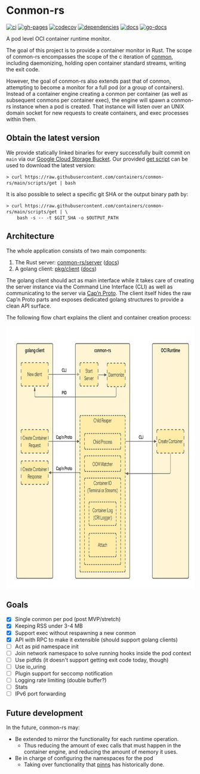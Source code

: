 # Conmon-rs

[![ci](https://github.com/containers/conmon-rs/workflows/ci/badge.svg)](https://github.com/containers/conmon-rs/actions)
[![gh-pages](https://github.com/containers/conmon-rs/workflows/gh-pages/badge.svg)](https://github.com/containers/conmon-rs/actions)
[![codecov](https://codecov.io/gh/containers/conmon-rs/branch/main/graph/badge.svg)](https://codecov.io/gh/containers/conmon-rs)
[![dependencies](https://deps.rs/repo/github/containers/conmon-rs/status.svg)](https://deps.rs/repo/github/containers/conmon-rs)
[![docs](https://img.shields.io/badge/docs-main-blue.svg)](https://containers.github.io/conmon-rs/conmon/index.html)
[![go-docs](https://godoc.org/github.com/containers/conmon-rs?status.svg)](https://pkg.go.dev/github.com/containers/conmon-rs/pkg/client)

A pod level OCI container runtime monitor.

The goal of this project is to provide a container monitor in Rust. The scope of conmon-rs encompasses the scope of the c iteration of
[conmon](https://github.com/containers/conmon), including daemonizing, holding open container standard streams, writing the exit code.

However, the goal of conmon-rs also extends past that of conmon, attempting to become a monitor for a full pod (or a group of containers).
Instead of a container engine creating a conmon per container (as well as subsequent conmons per container exec), the engine
will spawn a conmon-rs instance when a pod is created. That instance will listen over an UNIX domain socket for new requests to
create containers, and exec processes within them.

## Obtain the latest version

We provide statically linked binaries for every successfully built commit on
`main` via our [Google Cloud Storage Bucket][bucket]. Our provided [get
script](scripts/get) can be used to download the latest version:

```console
> curl https://raw.githubusercontent.com/containers/conmon-rs/main/scripts/get | bash
```

It is also possible to select a specific git SHA or the output binary path by:

```console
> curl https://raw.githubusercontent.com/containers/conmon-rs/main/scripts/get | \
    bash -s -- -t $GIT_SHA -o $OUTPUT_PATH
```

[bucket]: https://console.cloud.google.com/storage/browser/cri-o/conmon-rs

## Architecture

The whole application consists of two main components:

1. The Rust server: [conmon-rs/server](./conmon-rs/server) ([docs](https://containers.github.io/conmon-rs/conmon/struct.Server.html))
1. A golang client: [pkg/client](./pkg/client) ([docs](https://pkg.go.dev/github.com/containers/conmon-rs/pkg/client#ConmonClient))

The golang client should act as main interface while it takes care of creating
the server instance via the Command Line Interface (CLI) as well as
communicating to the server via [Cap’n Proto](https://capnproto.org). The client
itself hides the raw Cap’n Proto parts and exposes dedicated golang structures
to provide a clean API surface.

The following flow chart explains the client and container creation process:

<p align="center"><img src=".github/img/conmon-rs.png" height=700 width=auto></p>

## Goals

- [x] Single conmon per pod (post MVP/stretch)
- [x] Keeping RSS under 3-4 MB
- [x] Support exec without respawning a new conmon
- [x] API with RPC to make it extensible (should support golang clients)
- [ ] Act as pid namespace init
- [ ] Join network namespace to solve running hooks inside the pod context
- [ ] Use pidfds (it doesn't support getting exit code today, though)
- [ ] Use io_uring
- [ ] Plugin support for seccomp notification
- [ ] Logging rate limiting (double buffer?)
- [ ] Stats
- [ ] IPv6 port forwarding

## Future development

In the future, conmon-rs may:

- Be extended to mirror the functionality for each runtime operation.
  - Thus reducing the amount of exec calls that must happen in the container
    engine, and reducing the amount of memory it uses.
- Be in charge of configuring the namespaces for the pod
  - Taking over functionality that
    [pinns](https://github.com/cri-o/cri-o/tree/main/pinns) has historically
    done.
